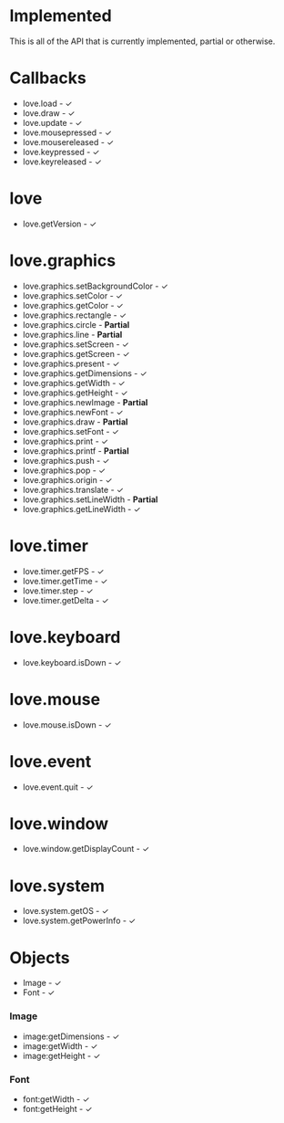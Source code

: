 # Implemented
This is all of the API that is currently implemented, partial or otherwise.

# Callbacks

* love.load - ✓
* love.draw - ✓
* love.update - ✓
* love.mousepressed - ✓
* love.mousereleased - ✓
* love.keypressed - ✓
* love.keyreleased - ✓

# love

* love.getVersion - ✓

# love.graphics

* love.graphics.setBackgroundColor - ✓
* love.graphics.setColor - ✓
* love.graphics.getColor - ✓
* love.graphics.rectangle - ✓
* love.graphics.circle - **Partial**
* love.graphics.line - **Partial**
* love.graphics.setScreen - ✓
* love.graphics.getScreen - ✓
* love.graphics.present - ✓
* love.graphics.getDimensions - ✓
* love.graphics.getWidth - ✓
* love.graphics.getHeight - ✓
* love.graphics.newImage - **Partial**
* love.graphics.newFont - ✓
* love.graphics.draw - **Partial**
* love.graphics.setFont - ✓
* love.graphics.print - ✓
* love.graphics.printf - **Partial**
* love.graphics.push - ✓
* love.graphics.pop - ✓
* love.graphics.origin - ✓
* love.graphics.translate - ✓
* love.graphics.setLineWidth - **Partial**
* love.graphics.getLineWidth - ✓

# love.timer

* love.timer.getFPS - ✓
* love.timer.getTime - ✓
* love.timer.step - ✓
* love.timer.getDelta - ✓

# love.keyboard

* love.keyboard.isDown - ✓

# love.mouse

* love.mouse.isDown - ✓

# love.event

* love.event.quit - ✓

# love.window

* love.window.getDisplayCount - ✓

# love.system

* love.system.getOS - ✓
* love.system.getPowerInfo - ✓

# Objects

* Image - ✓
* Font - ✓

### Image

* image:getDimensions - ✓
* image:getWidth - ✓
* image:getHeight - ✓

### Font

* font:getWidth - ✓
* font:getHeight - ✓
